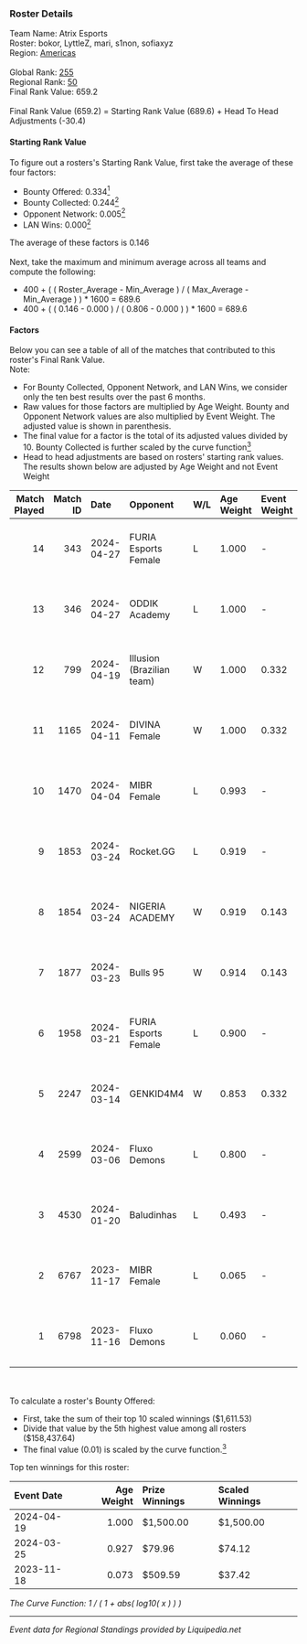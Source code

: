 ### Roster Details<br />
Team Name: Atrix Esports<br />
Roster: bokor, LyttleZ, mari, s1non, sofiaxyz<br />
Region: [Americas]( ../standings_americas.md)<br />
<br />
Global Rank: [255](../standings_global.md)<br />
Regional Rank: [50]( ../standings_americas.md)<br />
Final Rank Value:  659.2<br />
<br />
Final Rank Value (659.2) = Starting Rank Value (689.6) + Head To Head Adjustments (-30.4)<br />

#### Starting Rank Value<br />
To figure out a rosters's Starting Rank Value, first take the average of these four factors:<br />
- Bounty Offered: 0.334[<sup>1</sup>](#table2)
- Bounty Collected: 0.244[<sup>2</sup>](#table1)
- Opponent Network: 0.005[<sup>2</sup>](#table1)
- LAN Wins: 0.000[<sup>2</sup>](#table1)

The average of these factors is 0.146<br />
<br />
Next, take the maximum and minimum average across all teams and compute the following:<br />
- 400 + ( ( Roster_Average - Min_Average ) / ( Max_Average - Min_Average ) ) * 1600 = 689.6
- 400 + ( ( 0.146 - 0.000 ) / ( 0.806 - 0.000 ) ) * 1600 = 689.6


#### Factors<br />
Below you can see a table of all of the matches that contributed to this roster's Final Rank Value.<br />
Note:<br />

- For Bounty Collected, Opponent Network, and LAN Wins, we consider only the ten best results over the past 6 months.
- Raw values for those factors are multiplied by Age Weight. Bounty and Opponent Network values are also multiplied by Event Weight. The adjusted value is shown in parenthesis.
- The final value for a factor is the total of its adjusted values divided by 10. Bounty Collected is further scaled by the curve function[<sup>3</sup>](#curveFunction)
- Head to head adjustments are based on rosters' starting rank values. The results shown below are adjusted by Age Weight and not Event Weight
<span id="table1"></span><br />


| Match Played | Match ID | Date       | Opponent                  | W/L | Age Weight | Event Weight | Bounty Collected | Opponent Network | LAN Wins      | H2H Adj. | Roster                                 |
| -: | -: | :- | :- | :- | :- | :- | :- | :- | :- | -: | :- |
|           14 |      343 | 2024-04-27 | FURIA Esports Female      | L   | 1.000      | -            | -                | -                | -             |   -10.89 | bokor, LyttleZ, mari, s1non, sofiaxyz  |
|           13 |      346 | 2024-04-27 | ODDIK Academy             | L   | 1.000      | -            | -                | -                | -             |   -16.99 | bokor, LyttleZ, mari, s1non, sofiaxyz  |
|           12 |      799 | 2024-04-19 | Illusion (Brazilian team) | W   | 1.000      | 0.332        | 0.008 (0.003)    | 0.035 (0.012)    | false (0.000) |    12.05 | bokor, LyttleZ, mari, s1non, sofiaxyz  |
|           11 |     1165 | 2024-04-11 | DIVINA Female             | W   | 1.000      | 0.332        | 0.009 (0.003)    | 0.078 (0.026)    | false (0.000) |    15.30 | bokor, LyttleZ, mari, s1non, sofiaxyz  |
|           10 |     1470 | 2024-04-04 | MIBR Female               | L   | 0.993      | -            | -                | -                | -             |   -14.40 | bokor, LyttleZ, mari, s1non, sofiaxyz  |
|            9 |     1853 | 2024-03-24 | Rocket.GG                 | L   | 0.919      | -            | -                | -                | -             |   -16.11 | bokor, LyttleZ, mari, s1non, sofiaxyz  |
|            8 |     1854 | 2024-03-24 | NIGERIA ACADEMY           | W   | 0.919      | 0.143        | 0.000 (0.000)    | 0.000 (0.000)    | false (0.000) |     7.59 | bokor, LyttleZ, mari, s1non, sofiaxyz  |
|            7 |     1877 | 2024-03-23 | Bulls 95                  | W   | 0.914      | 0.143        | 0.000 (0.000)    | 0.000 (0.000)    | false (0.000) |     4.87 | bokor, LyttleZ, mari, s1non, sofiaxyz  |
|            6 |     1958 | 2024-03-21 | FURIA Esports Female      | L   | 0.900      | -            | -                | -                | -             |    -9.15 | bokor, LyttleZ, mari, s1non, sofiaxyz  |
|            5 |     2247 | 2024-03-14 | GENKID4M4                 | W   | 0.853      | 0.332        | 0.008 (0.002)    | 0.052 (0.015)    | false (0.000) |    13.36 | bokor, LyttleZ, mari, s1non, sofiaxyz  |
|            4 |     2599 | 2024-03-06 | Fluxo Demons              | L   | 0.800      | -            | -                | -                | -             |    -6.21 | bokor, LyttleZ, mari, s1non, sofiaxyz  |
|            3 |     4530 | 2024-01-20 | Baludinhas                | L   | 0.493      | -            | -                | -                | -             |    -8.60 | bokor, LyttleZ, mari, s1non, sofiaxyz  |
|            2 |     6767 | 2023-11-17 | MIBR Female               | L   | 0.065      | -            | -                | -                | -             |    -0.88 | bokor, LyttleZ, mari, s1non, yodinha2k |
|            1 |     6798 | 2023-11-16 | Fluxo Demons              | L   | 0.060      | -            | -                | -                | -             |    -0.38 | bokor, LyttleZ, mari, s1non, yodinha2k |

<br />
<span id="table2"></span><br />
To calculate a roster's Bounty Offered:<br />

- First, take the sum of their top 10 scaled winnings ($1,611.53)
- Divide that value by the 5th highest value among all rosters ($158,437.64)
- The final value (0.01) is scaled by the curve function.[<sup>3</sup>](#curveFunction)

Top ten winnings for this roster:<br />

| Event Date | Age Weight | Prize Winnings | Scaled Winnings |
| :- | -: | :- | :- |
| 2024-04-19 |      1.000 | $1,500.00      | $1,500.00       |
| 2024-03-25 |      0.927 | $79.96         | $74.12          |
| 2023-11-18 |      0.073 | $509.59        | $37.42          |


<span id="curveFunction"></span>_The Curve Function: 1 / ( 1 + abs( log10( x ) ) )_<br />

---
_Event data for Regional Standings provided by Liquipedia.net_<br />

